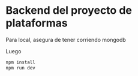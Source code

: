 # Backend del proyecto de plataformas


Para local, asegura de tener corriendo mongodb

Luego

```bash
npm install
npm run dev
```

